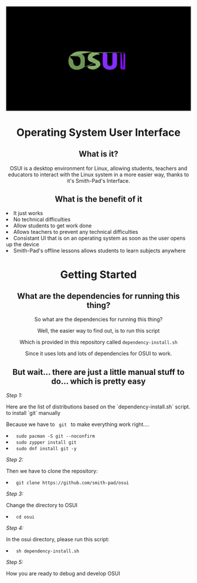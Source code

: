 <img src="./osui-logo.png"></img>


<h1 align="center">Operating System User Interface </h1>



<h2 align="center">What is it?</h2>

<p align="center">
OSUI is a desktop environment for Linux, allowing students, teachers and 
educators to interact with the Linux system in a more easier way, thanks
to it's Smith-Pad's Interface.
</p>


<h2 align="center">What is the benefit of it</h2>

<li> It just works </li>
<li> No technical difficulties </li>
<li> Allow students to get work done </li>
<li> Allows teachers to prevent any technical difficulties </li>
<li> Consistant UI that is on an operating system as soon as the user opens up the device</li>
<li> Smith-Pad's offline lessons allows students to learn subjects anywhere </li>

<h1 align="center">Getting Started</h1>
<h2 align="center">What are the dependencies for running this thing?</h2>
<p align="center">
So what are the dependencies for running this thing? 
</p>

<p align="center">
Well, the easier way to find out, is to run this script 
</p>

<p align="center">
Which is provided in this repository called <code>dependency-install.sh</code> 
</p>


<p align="center">
Since it uses lots and lots of dependencies for OSUI to work. 
</p>

<h2 align="center">But wait... there are just a little manual stuff to do... which is pretty easy</h2>

<i> Step 1: </i>



<p align="left"> 
Here are the list of distributions based on the `dependency-install.sh` script. 
to install `git` manually 
</p>

<p align="left"> 
Because we have to <code> git </code> to make everything work right....
</p>


<li align="left">
<code> sudo pacman -S git --noconfirm </code>
</li>



<li align="left">
<code> sudo zypper install git </code>
</li>


<li align="left">
<code> sudo dnf install git -y </code>
</li>



<i> Step 2: </i>



<p align="left"> 
Then we have to clone the repository: 
</p>


<li align="left">
<code> git clone https://github.com/smith-pad/osui </code>
</li>

<i> Step 3: </i>



<p align="left"> 
Change the directory to OSUI 
</p>

<li align="left">
<code> cd osui</code>
</li>


<i> Step 4: </i>



<p align="left"> 
In the osui directory, please run this script: 
</p>

<li align="left">
<code> sh dependency-install.sh</code>
</li>


<i> Step 5: </i>



<p align="left"> 
How you are ready to debug and develop OSUI 
</p>